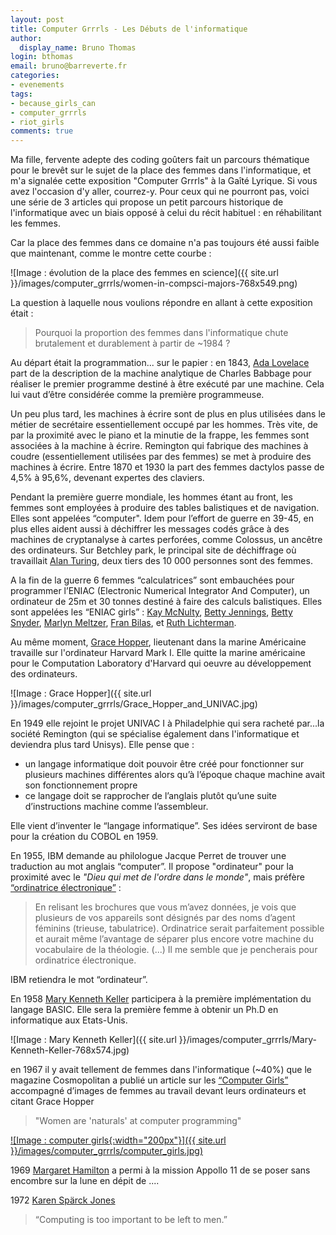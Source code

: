 ```yaml
---
layout: post
title: Computer Grrrls - Les Débuts de l'informatique
author:
  display_name: Bruno Thomas
login: bthomas
email: bruno@barreverte.fr
categories:
- evenements
tags:
- because_girls_can
- computer_grrrls
- riot_girls
comments: true
---
```


Ma fille, fervente adepte des coding goûters fait un parcours thématique pour le brevêt sur le sujet de la place des femmes dans l'informatique, et m'a signalée cette exposition "Computer Grrrls" à la Gaîté Lyrique. Si vous avez l'occasion d'y aller, courrez-y. Pour ceux qui ne pourront pas, voici une série de 3 articles qui propose un petit parcours historique de l'informatique avec un biais opposé à celui du récit habituel : en réhabilitant les femmes.

Car la place des femmes dans ce domaine n'a pas toujours été aussi faible que maintenant, comme le montre cette courbe :

![Image : évolution de la place des femmes en science]({{ site.url }}/images/computer_grrrls/women-in-compsci-majors-768x549.png)

La question à laquelle nous voulions répondre en allant à cette exposition était :

> Pourquoi la proportion des femmes dans l'informatique chute brutalement et durablement à partir de ~1984 ?

Au départ était la programmation... sur le papier : en 1843, [Ada Lovelace](https://fr.wikipedia.org/wiki/Ada_Lovelace) part de la description de la machine analytique de Charles Babbage pour réaliser le premier programme destiné à être exécuté par une machine. Cela lui vaut d’être considérée comme la première programmeuse.

Un peu plus tard, les machines à écrire sont de plus en plus utilisées dans le métier de secrétaire essentiellement occupé par les hommes. Très vite, de par la proximité avec le piano et la minutie de la frappe, les femmes sont associées à la machine à écrire. Remington qui fabrique des machines à coudre (essentiellement utilisées par des femmes) se met à produire des machines à écrire. Entre 1870 et 1930 la part des femmes dactylos passe de 4,5% à 95,6%, devenant expertes des claviers.

Pendant la première guerre mondiale, les hommes étant au front, les femmes sont employées à produire des tables balistiques et de navigation. Elles sont appelées “computer". Idem pour l’effort de guerre en 39-45, en plus elles aident aussi à déchiffrer les messages codés grâce à des machines de cryptanalyse à cartes perforées, comme Colossus, un ancêtre des ordinateurs. Sur Betchley park, le principal site de déchiffrage où travaillait [Alan Turing](https://fr.wikipedia.org/wiki/Alan_Turing), deux tiers des 10 000 personnes sont des femmes.

A la fin de la guerre 6 femmes “calculatrices” sont embauchées pour programmer l’ENIAC (Electronic Numerical Integrator And Computer), un ordinateur de 25m et 30 tonnes destiné à faire des calculs balistiques. Elles sont appelées les “ENIAC girls” : [Kay McNulty](https://fr.wikipedia.org/wiki/Kathleen_Antonelli), [Betty Jennings](https://fr.wikipedia.org/wiki/Jean_Bartik), [Betty Snyder](https://fr.wikipedia.org/wiki/Betty_Holberton), [Marlyn Meltzer](https://fr.wikipedia.org/wiki/Marlyn_Meltzer), [Fran Bilas](https://fr.wikipedia.org/wiki/Frances_Spence), et [Ruth Lichterman](https://fr.wikipedia.org/wiki/Ruth_Teitelbaum).

Au même moment, [Grace Hopper](https://fr.wikipedia.org/wiki/Grace_Hopper), lieutenant dans la marine Américaine travaille sur l'ordinateur Harvard Mark I. Elle quitte la marine américaine pour le Computation Laboratory d'Harvard qui oeuvre au développement des ordinateurs.

![Image : Grace Hopper]({{ site.url }}/images/computer_grrrls/Grace_Hopper_and_UNIVAC.jpg)

En 1949 elle rejoint le projet UNIVAC I à Philadelphie qui sera racheté par...la société Remington (qui se spécialise également dans l'informatique et deviendra plus tard Unisys). Elle pense que :
 * un langage informatique doit pouvoir être créé pour fonctionner sur plusieurs machines différentes alors qu’à l’époque chaque machine avait son fonctionnement propre
 * ce langage doit se rapprocher de l’anglais plutôt qu’une suite d’instructions machine comme l’assembleur.

Elle vient d’inventer le “langage informatique”. Ses idées serviront de base pour la création du COBOL en 1959.

En 1955, IBM demande au philologue Jacque Perret de trouver une traduction au mot anglais “computer”. Il propose "ordinateur" pour la proximité avec le *"Dieu qui met de l'ordre dans le monde"*, mais préfère [“ordinatrice électronique”](https://centenaireibmfrance.blogspot.com/2014/04/1955-terme-ordinateur-invente-par-jacques-perret.html) :

> En relisant les brochures que vous m’avez données, je vois que plusieurs de vos appareils sont désignés par des noms d’agent féminins (trieuse, tabulatrice). Ordinatrice serait parfaitement possible et aurait même l’avantage de séparer plus encore votre machine du vocabulaire de la théologie. (...) Il me semble que je pencherais pour ordinatrice électronique.

IBM retiendra le mot “ordinateur”.

En 1958 [Mary Kenneth Keller](https://en.wikipedia.org/wiki/Mary_Kenneth_Keller) participera à la première implémentation du langage BASIC. Elle sera la première femme à obtenir un Ph.D en informatique aux Etats-Unis.

![Image : Mary Kenneth Keller]({{ site.url }}/images/computer_grrrls/Mary-Kenneth-Keller-768x574.jpg)

en 1967 il y avait tellement de femmes dans l'informatique (~40%) que le magazine Cosmopolitan a publié un article sur les [“Computer Girls”]() accompagné d’images de femmes au travail devant leurs ordinateurs et citant Grace Hopper

> "Women are 'naturals' at computer programming"

[![Image : computer girls{:width="200px"}]({{ site.url }}/images/computer_grrrls/computer_girls.jpg)](https://www.flickr.com/photos/benklaasen/31028612761/in/album-72157676781509046/)

1969 [Margaret Hamilton](https://en.wikipedia.org/wiki/Margaret_Hamilton_(scientist)) a permi à la mission Appollo 11 de se poser sans encombre sur la lune en dépit de ....

1972 [Karen Spärck Jones](https://en.wikipedia.org/wiki/Karen_Sp%C3%A4rck_Jones)

> “Computing is too important to be left to men.”
